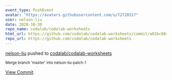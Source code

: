 ```yaml
---
event_type: PushEvent
avatar: "https://avatars.githubusercontent.com/u/7272031?"
user: nelson-liu
date: 2020-10-30
repo_name: codalab/codalab-worksheets
html_url: https://github.com/codalab/codalab-worksheets/commit/a01bc804f059ffcb38d1907e124cb9dfa7c0378d
repo_url: https://github.com/codalab/codalab-worksheets
---
```


<a href='https://github.com/nelson-liu' target='_blank'>nelson-liu</a> pushed to <a href='https://github.com/codalab/codalab-worksheets' target='_blank'>codalab/codalab-worksheets</a>

<small>Merge branch 'master' into nelson-liu-patch-1</small>

<a href='https://github.com/codalab/codalab-worksheets/commit/a01bc804f059ffcb38d1907e124cb9dfa7c0378d' target='_blank'>View Commit</a>